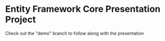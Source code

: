 # Entity Framework Core Presentation Project

Check out the "demo" branch to follow along with the presentation

